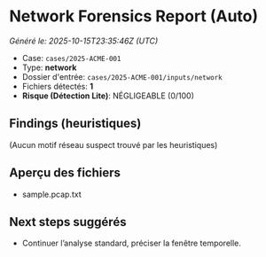 # Network Forensics Report (Auto)
_Généré le: 2025-10-15T23:35:46Z (UTC)_

- Case: `cases/2025-ACME-001`
- Type: **network**
- Dossier d'entrée: `cases/2025-ACME-001/inputs/network`
- Fichiers détectés: **1**
- **Risque (Détection Lite)**: NÉGLIGEABLE (0/100)

## Findings (heuristiques)
(Aucun motif réseau suspect trouvé par les heuristiques)

## Aperçu des fichiers
- sample.pcap.txt

## Next steps suggérés
- Continuer l’analyse standard, préciser la fenêtre temporelle.
